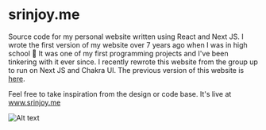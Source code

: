 # srinjoy.me

Source code for my personal website written using React and Next JS. I wrote the first version of my website over 7 years ago when I was in high school 🤯 It was one of my first programming projects and I've been tinkering with it ever since. I recently rewrote this website from the group up to run on Next JS and Chakra UI. The previous version of this website is [here](https://github.com/srinjoym/srinjoy.me). 

Feel free to take inspiration from the design or code base. It's live at www.srinjoy.me

![Alt text](./img/landing_screenshot.png?raw=true "Homepage")
